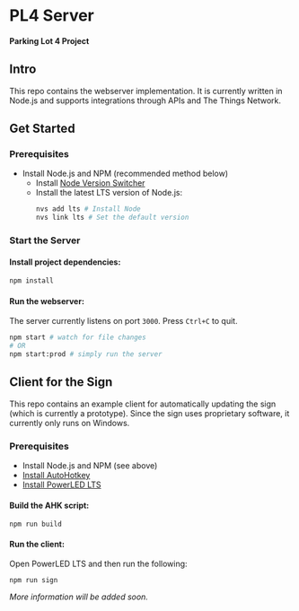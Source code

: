 # PL4 Server
#### Parking Lot 4 Project

## Intro

This repo contains the webserver implementation. It is currently written in Node.js and supports integrations through APIs and The Things Network.

## Get Started

### Prerequisites

- Install Node.js and NPM (recommended method below)
  - Install [Node Version Switcher](https://github.com/jasongin/nvs#setup)
  - Install the latest LTS version of Node.js:
    ```sh
    nvs add lts # Install Node
    nvs link lts # Set the default version
    ```


### Start the Server

#### Install project dependencies:

```sh
npm install
```

#### Run the webserver:

The server currently listens on port `3000`. Press `Ctrl+C` to quit.

```sh
npm start # watch for file changes
# OR
npm start:prod # simply run the server
```

## Client for the Sign
This repo contains an example client for automatically updating the sign (which is currently a prototype). Since the sign uses proprietary software, it currently only runs on Windows.

### Prerequisites
- Install Node.js and NPM (see above)
- [Install AutoHotkey](https://www.autohotkey.com/)
- [Install PowerLED LTS](http://en.led595.com/English/DownLoadDetail/64.htm)


#### Build the AHK script:
```
npm run build
```

#### Run the client:
Open PowerLED LTS and then run the following:
```
npm run sign
```

_More information will be added soon._
